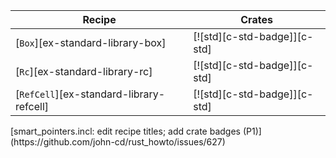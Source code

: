 | Recipe | Crates |
|---|---|
| [`Box`][ex-standard-library-box] | [![std][c-std-badge]][c-std] |
| [`Rc`][ex-standard-library-rc] | [![std][c-std-badge]][c-std] |
| [`RefCell`][ex-standard-library-refcell] | [![std][c-std-badge]][c-std] |

<div class="hidden">
[smart_pointers.incl: edit recipe titles; add crate badges (P1)](https://github.com/john-cd/rust_howto/issues/627)

</div>
